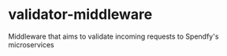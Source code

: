 # validator-middleware
Middleware that aims to validate incoming requests to Spendfy's microservices

